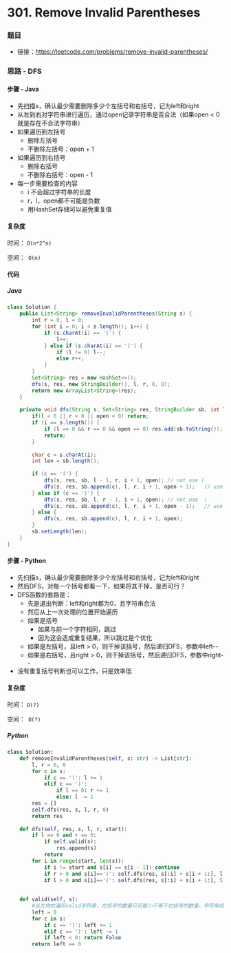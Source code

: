 # 301. Remove Invalid Parentheses

### 题目

- 链接：https://leetcode.com/problems/remove-invalid-parentheses/





### 思路 - DFS

#### 步骤 - Java

- 先扫描s，确认最少需要删除多少个左括号和右括号，记为left和right
- 从左到右对字符串进行遍历，通过open记录字符串是否合法（如果open  <  0 就是存在不合法字符串）
- 如果遍历到左括号
  - 删除左括号
  - 不删除左括号：open + 1
- 如果遍历到右括号
  - 删除右括号
  - 不删除右括号：open - 1
- 每一步需要检查的内容
  - i 不会超过字符串的长度
  - r，l，open都不可能是负数
  - 用HashSet存储可以避免重复值



#### 复杂度

时间： `O(n*2^n)`

空间：` O(n)`



#### 代码

##### Java

```java
class Solution {
    public List<String> removeInvalidParentheses(String s) {
        int r = 0, l = 0;
        for (int i = 0; i < s.length(); i++) {
            if (s.charAt(i) == '(') {
                l++;
            } else if (s.charAt(i) == ')') {
                if (l != 0) l--;
                else r++;
            }
        }
        Set<String> res = new HashSet<>();
        dfs(s, res, new StringBuilder(), l, r, 0, 0);
        return new ArrayList<String>(res);
    }
    
    private void dfs(String s, Set<String> res, StringBuilder sb, int l, int r, int i, int open) {
        if(l < 0 || r < 0 || open < 0) return;
        if (i == s.length()) {
            if (l == 0 && r == 0 && open == 0) res.add(sb.toString());
            return;
        }
        
        char c = s.charAt(i);
        int len = sb.length();
        
        if (c == '(') {
            dfs(s, res, sb, l - 1, r, i + 1, open); // not use (
            dfs(s, res, sb.append(c), l, r, i + 1, open + 1);   // use (
        } else if (c == ')') {
            dfs(s, res, sb, l, r - 1, i + 1, open); // not use  )
            dfs(s, res, sb.append(c), l, r, i + 1, open - 1);   // use )
        } else {
            dfs(s, res, sb.append(c), l, r, i + 1, open);
        }
        sb.setLength(len);
    }
}
```





#### 步骤 - Python

- 先扫描s，确认最少需要删除多少个左括号和右括号，记为left和right
- 然后DFS，对每一个括号都看一下，如果将其干掉，是否可行？
- DFS函数的套路是：
  - 先是退出判断：left和right都为0，且字符串合法
  - 然后从上一次处理的位置开始遍历
  - 如果是括号
    - 如果与前一个字符相同，跳过
    - 因为这会造成重复结果，所以跳过是个优化
  - 如果是左括号，且left > 0，则干掉该括号，然后递归DFS，参数中left--
  - 如果是右括号，且right > 0，则干掉该括号，然后递归DFS，参数中right--
- 没有重复括号判断也可以工作，只是效率低



#### 复杂度

时间： `O(?)`

空间：` O(?)`



##### Python

```python
class Solution:
    def removeInvalidParentheses(self, s: str) -> List[str]:
        l, r = 0, 0
        for c in s:
            if c == '(': l += 1
            elif c == ')': 
                if l == 0: r += 1
                else: l -= 1
        res = []
        self.dfs(res, s, l, r, 0)
        return res
    
    def dfs(self, res, s, l, r, start):
        if l == 0 and r == 0:
            if self.valid(s):
                res.append(s)
            return 
        for i in range(start, len(s)):
            if i != start and s[i] == s[i - 1]: continue
            if r > 0 and s[i]==')': self.dfs(res, s[:i] + s[i + 1:], l, r - 1, i)
            if l > 0 and s[i]=='(': self.dfs(res, s[:i] + s[i + 1:], l - 1, r, i)
        
        
    def valid(self, s):
        #从左向右遍历valid字符串，左括号的数量只可能小于等于右括号的数量，字符串结束时，必两者相等
        left = 0
        for c in s:
            if c == '(': left += 1
            elif c == ')': left -= 1
            if left < 0: return False
        return left == 0
```
